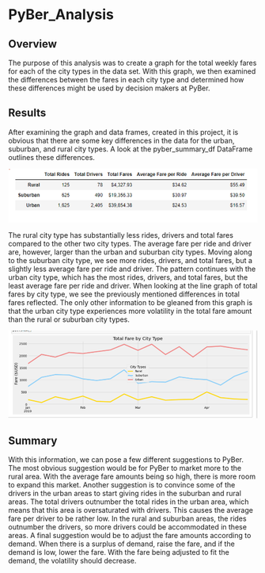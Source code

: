 # PyBer_Analysis

## Overview

The purpose of this analysis was to create a graph for the total weekly fares for each of the city types in the data set. With this graph, we then examined the differences between the fares in each city type and determined how these differences might be used by decision makers at PyBer.

## Results

After examining the graph and data frames, created in this project, it is obvious that there are some key differences in the data for the urban, suburban, and rural city types. A look at the pyber_summary_df DataFrame outlines these differences. 

![](https://github.com/TannerOrmanoski/PyBer_Analysis/blob/main/Module%205%20PyBer%20Summary%20DF.png)

The rural city type has substantially less rides, drivers and total fares compared to the other two city types. The average fare per ride and driver are, however, larger than the urban and suburban city types. Moving along to the suburban city type, we see more rides, drivers, and total fares, but a slightly less average fare per ride and driver. The pattern continues with the urban city type, which has the most rides, drivers, and total fares, but the least average fare per ride and driver. When looking at the line graph of total fares by city type, we see the previously mentioned differences in total fares reflected. The only other information to be gleaned from this graph is that the urban city type experiences more volatility in the total fare amount than the rural or suburban city types. 

![](https://github.com/TannerOrmanoski/PyBer_Analysis/blob/main/Module%205%20Total%20fare%20by%20city%20type%20plot.png)

## Summary

With this information, we can pose a few different suggestions to PyBer. The most obvious suggestion would be for PyBer to market more to the rural area. With the average fare amounts being so high, there is more room to expand this market. Another suggestion is to convince some of the drivers in the urban areas to start giving rides in the suburban and rural areas. The total drivers outnumber the total rides in the urban area, which means that this area is oversaturated with drivers. This causes the average fare per driver to be rather low. In the rural and suburban areas, the rides outnumber the drivers, so more drivers could be accommodated in these areas. A final suggestion would be to adjust the fare amounts according to demand. When there is a surplus of demand, raise the fare, and if the demand is low, lower the fare. With the fare being adjusted to fit the demand, the volatility should decrease. 
